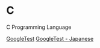 # C
C Programming Language

[GoogleTest](https://google.github.io/googletest/)
[GoogleTest - Japanese](http://opencv.jp/googletestdocs/)

